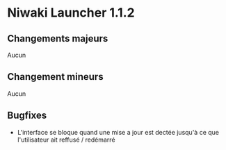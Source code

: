 # Niwaki Launcher 1.1.2

## Changements majeurs

Aucun

## Changement mineurs 

Aucun

## Bugfixes

- L'interface se bloque quand une mise a jour est dectée jusqu'à ce que l'utilisateur ait reffusé / redémarré